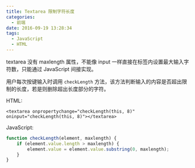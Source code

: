 ```yaml
---
title: Textarea 限制字符长度
categories:
  - 前端
date: 2016-09-19 13:28:34
tags:
  - JavaScript
  - HTML
---
```


textarea 没有 maxlength 属性，不能像 input 一样直接在标签内设置最大输入字符数，只能通过 JavaScript 间接实现。

用户每次按键输入时调用 `checkLength` 方法，该方法判断输入的内容是否超出限制的长度，若是则删除超出长度部分的字符。

<!-- more -->

HTML:

``` xhtml
<textarea onpropertychange="checkLength(this, 8)" oninput="checkLength(this, 8)"></textarea>
```

JavaScript:

``` js
function checkLength(element, maxlength) {
    if (element.value.length > maxlength) {
        element.value = element.value.substring(0, maxlength);
    }
}
```